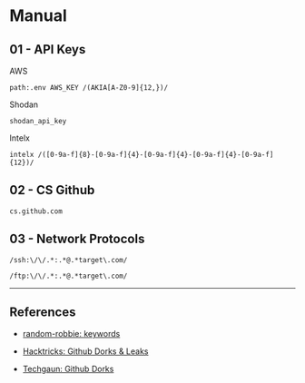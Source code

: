 # Manual

## 01 - API Keys

AWS

```
path:.env AWS_KEY /(AKIA[A-Z0-9]{12,})/
```

Shodan

```
shodan_api_key
```

Intelx

```
intelx /([0-9a-f]{8}-[0-9a-f]{4}-[0-9a-f]{4}-[0-9a-f]{4}-[0-9a-f]{12})/
```

## 02 - CS Github

`cs.github.com`

## 03 - Network Protocols

```
/ssh:\/\/.*:.*@.*target\.com/

/ftp:\/\/.*:.*@.*target\.com/
```

---
## References

- [random-robbie: keywords](https://github.com/random-robbie/keywords)

- [Hacktricks: Github Dorks & Leaks](https://book.hacktricks.xyz/generic-methodologies-and-resources/external-recon-methodology/github-leaked-secrets)

- [Techgaun: Github Dorks](https://github.com/techgaun/github-dorks)